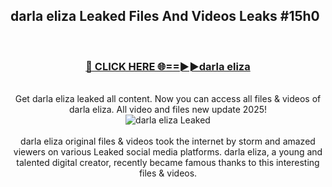 ## darla eliza Leaked Files And Videos Leaks #15h0
<br>
<div align="center">
<h3><a href="https://watchclip.my.id/darla eliza" rel="nofollow">🔴 CLICK HERE 🌐==►►darla eliza</a></h3>
<br>
Get darla eliza leaked all content. Now you can access all files & videos of darla eliza. All video and files new update 2025!
<br>
<a href="https://watchclip.my.id/darla eliza" rel="nofollow" data-target="animated-image.originalLink"><img src="https://i.ibb.co.com/WyWwxjT/player-gif2.gif" alt="darla eliza Leaked" style="max-width: 100%; display: inline-block;" data-target="animated-image.originalImage"></a>
<br><br>
darla eliza original files & videos took the internet by storm and amazed viewers on various Leaked social media platforms. darla eliza, a young and talented digital creator, recently became famous thanks to this interesting files & videos.
</div>
<br>